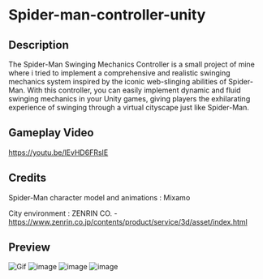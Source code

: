 # Spider-man-controller-unity

## Description
The Spider-Man Swinging Mechanics Controller is a small project of mine where i tried to implement a comprehensive and realistic swinging mechanics system inspired by the iconic web-slinging abilities of Spider-Man. With this controller, 
you can easily implement dynamic and fluid swinging mechanics in your Unity games, giving players the exhilarating experience of swinging through a virtual cityscape just like Spider-Man.

## Gameplay Video
https://youtu.be/lEvHD6FRsIE

## Credits

Spider-Man character model and animations : Mixamo

City environment : ZENRIN CO. - https://www.zenrin.co.jp/contents/product/service/3d/asset/index.html

## Preview

![Gif](https://github.com/Mr-Honey-Game-Dev/Spider-man-controller-unity/assets/61724400/8d79e40f-2ef4-435c-afe5-050e5050ea73)
![image](https://github.com/Mr-Honey-Game-Dev/Spider-man-controller-unity/assets/61724400/10744f45-2931-4c69-8aa0-2f43e82accc1)
![image](https://github.com/Mr-Honey-Game-Dev/Spider-man-controller-unity/assets/61724400/0c59d6b7-2d36-4ec8-b38b-86d06dd9970f)
![image](https://github.com/Mr-Honey-Game-Dev/Spider-man-controller-unity/assets/61724400/44297f64-9b9a-4d54-aa6e-6fe8884ef391)


